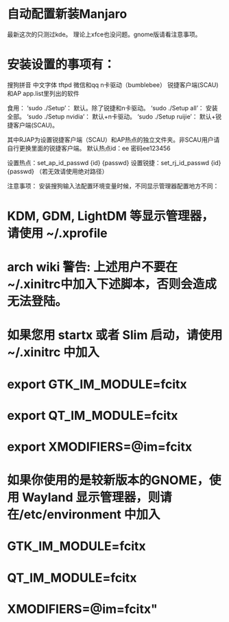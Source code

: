 # 自动配置新装Manjaro
最新这次的只测过kde。
理论上xfce也没问题。gnome版请看注意事项。

# 安装设置的事项有：
搜狗拼音
中文字体
tftpd
微信和qq
n卡驱动（bumblebee）
锐捷客户端(SCAU)和AP
app.list里列出的软件

食用：
‘sudo ./Setup’： 默认。除了锐捷和n卡驱动。
‘sudo ./Setup all’： 安装全部。
‘sudo ./Setup nvidia’： 默认+n卡驱动。
‘sudo ./Setup ruijie’： 默认+锐捷客户端(SCAU)。


其中RJAP为设置锐捷客户端（SCAU）和AP热点的独立文件夹。非SCAU用户请自行更换里面的锐捷客户端。
默认热点id：ee 密码ee123456

设置热点：set_ap_id_passwd {id} {passwd}
设置锐捷：set_rj_id_passwd {id} {passwd}
（若无效请使用绝对路径）

注意事项：
安装搜狗输入法配置环境变量时候，不同显示管理器配置地方不同：
# KDM, GDM, LightDM 等显示管理器，请使用 ~/.xprofile 
# arch wiki 警告: 上述用户不要在~/.xinitrc中加入下述脚本，否则会造成无法登陆。
# 如果您用 startx 或者 Slim 启动，请使用~/.xinitrc 中加入
#   export GTK_IM_MODULE=fcitx 
#   export QT_IM_MODULE=fcitx 
#   export XMODIFIERS=@im=fcitx
#
# 如果你使用的是较新版本的GNOME，使用 Wayland 显示管理器，则请在/etc/environment 中加入
#   GTK_IM_MODULE=fcitx
#   QT_IM_MODULE=fcitx
#   XMODIFIERS=@im=fcitx"
#
